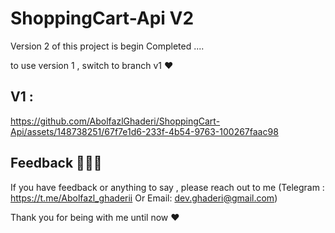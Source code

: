 # ShoppingCart-Api V2

Version 2 of this project is begin Completed ....

to use version 1 , switch to branch v1 ❤️

## V1 :
https://github.com/AbolfazlGhaderi/ShoppingCart-Api/assets/148738251/67f7e1d6-233f-4b54-9763-100267faac98


## Feedback 🧑🏼‍💻

If you have feedback or anything to say , please reach out to me (Telegram : https://t.me/Abolfazl_ghaderii Or Email: dev.ghaderi@gmail.com) 

Thank you for being with me until now ❤️

